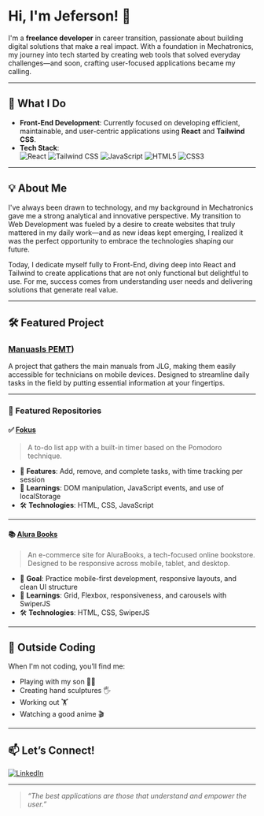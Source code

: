 # Hi, I'm Jeferson! 👋

I'm a **freelance developer** in career transition, passionate about building digital solutions that make a real impact. With a foundation in Mechatronics, my journey into tech started by creating web tools that solved everyday challenges—and soon, crafting user-focused applications became my calling.

---

## 🚀 What I Do

- **Front-End Development**: Currently focused on developing efficient, maintainable, and user-centric applications using **React** and **Tailwind CSS**.
- **Tech Stack**:  
  ![React](https://img.shields.io/badge/-React-61DAFB?logo=react&logoColor=white&style=for-the-badge)
  ![Tailwind CSS](https://img.shields.io/badge/-Tailwind%20CSS-38B2AC?logo=tailwind-css&logoColor=white&style=for-the-badge)
  ![JavaScript](https://img.shields.io/badge/-JavaScript-F7DF1E?logo=javascript&logoColor=black&style=for-the-badge)
  ![HTML5](https://img.shields.io/badge/-HTML5-E34F26?logo=html5&logoColor=white&style=for-the-badge)
  ![CSS3](https://img.shields.io/badge/-CSS3-1572B6?logo=css3&logoColor=white&style=for-the-badge)

---

## 💡 About Me

I've always been drawn to technology, and my background in Mechatronics gave me a strong analytical and innovative perspective. My transition to Web Development was fueled by a desire to create websites that truly mattered in my daily work—and as new ideas kept emerging, I realized it was the perfect opportunity to embrace the technologies shaping our future.

Today, I dedicate myself fully to Front-End, diving deep into React and Tailwind to create applications that are not only functional but delightful to use. For me, success comes from understanding user needs and delivering solutions that generate real value.

---

## 🛠️ Featured Project

### [Manuasls PEMT](https://github.com/Jeff-Nas/ManuaisPEMT))
A project that gathers the main manuals from JLG, making them easily accessible for technicians on mobile devices. Designed to streamline daily tasks in the field by putting essential information at your fingertips.

---

### 📂 Featured Repositories

#### ✅ [Fokus](https://jeff-nas.github.io/Projeto-Fokus/)
> A to-do list app with a built-in timer based on the Pomodoro technique.

- 🎯 **Features**: Add, remove, and complete tasks, with time tracking per session
- 🧠 **Learnings**: DOM manipulation, JavaScript events, and use of localStorage
- 🛠️ **Technologies**: HTML, CSS, JavaScript

---

#### 📚 [Alura Books](https://jeff-nas.github.io/AluraBook/)
> An e-commerce site for AluraBooks, a tech-focused online bookstore. Designed to be responsive across mobile, tablet, and desktop.

- 📱 **Goal**: Practice mobile-first development, responsive layouts, and clean UI structure
- 🧠 **Learnings**: Grid, Flexbox, responsiveness, and carousels with SwiperJS
- 🛠️ **Technologies**: HTML, CSS, SwiperJS

---

## 🌱 Outside Coding

When I'm not coding, you’ll find me:
- Playing with my son 👨‍👦
- Creating hand sculptures 🖐️
- Working out 🏋️
- Watching a good anime 🎬

---

## 📫 Let’s Connect!

[![LinkedIn](https://img.shields.io/badge/-LinkedIn-0A66C2?logo=linkedin&logoColor=white&style=for-the-badge)](https://www.linkedin.com/in/jeferson-n-75663b145)

---

> *“The best applications are those that understand and empower the user.”*
